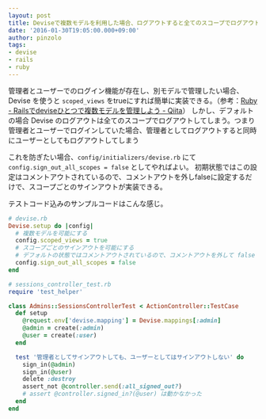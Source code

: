 ```yaml
---
layout: post
title: Deviseで複数モデルを利用した場合、ログアウトすると全てのスコープでログアウトされてしまう
date: '2016-01-30T19:05:00.000+09:00'
author: pinzolo
tags:
- devise
- rails
- ruby
---
```


管理者とユーザーでのログイン機能が存在し、別モデルで管理したい場合、Devise を使うと `scoped_views` をtrueにすれば簡単に実装できる。（参考：[Ruby - Railsでdeviseひとつで複数モデルを管理しよう - Qiita](http://qiita.com/Yama-to/items/54ab4ce08e126ef7dade)）
しかし、デフォルトの場合 Devise のログアウトは全てのスコープでログアウトしてしまう。つまり管理者とユーザーでログインしていた場合、管理者としてログアウトすると同時にユーザーとしてもログアウトしてしまう

これを防ぎたい場合、`config/initializers/devise.rb` にて `config.sign_out_all_scopes = false` としてやればよい。 初期状態ではこの設定はコメントアウトされているので、コメントアウトを外しfalseに設定するだけで、スコープごとのサインアウトが実装できる。

テストコード込みのサンプルコードはこんな感じ。 

```ruby
# devise.rb
Devise.setup do |config|
  # 複数モデルを可能にする
  config.scoped_views = true
  # スコープごとのサインアウトを可能にする
  # デフォルトの状態ではコメントアウトされているので、コメントアウトを外して false を設定する
  config.sign_out_all_scopes = false
end
```

```ruby
# sessions_controller_test.rb
require 'test_helper'

class Admins::SessionsControllerTest < ActionController::TestCase
  def setup
    @request.env['devise.mapping'] = Devise.mappings[:admin]
    @admin = create(:admin)
    @user = create(:user)
  end

  test '管理者としてサインアウトしても、ユーザーとしてはサインアウトしない' do
    sign_in(@admin)
    sign_in(@user)
    delete :destroy
    assert_not @controller.send(:all_signed_out?)
    # assert @controller.signed_in?(@user) は動かなかった
  end
end
```

